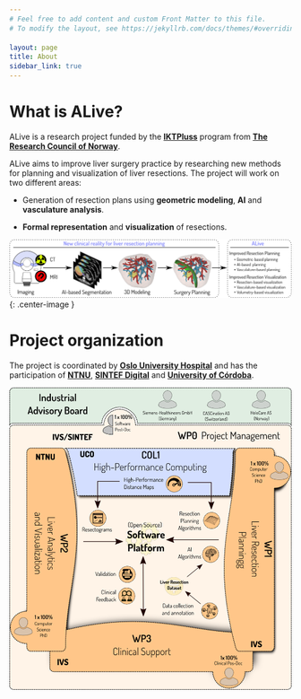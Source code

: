 ```yaml
---
# Feel free to add content and custom Front Matter to this file.
# To modify the layout, see https://jekyllrb.com/docs/themes/#overriding-theme-defaults

layout: page
title: About
sidebar_link: true
---
```


# What is ALive?

ALive is a research project funded by the
[**IKTPluss**](https://www.forskningsradet.no/en/about-the-research-council/programmes/iktpluss/)
program from [**The Research Council of
Norway**](https://www.forskningsradet.no/en/).

ALive aims to improve liver surgery practice by researching new methods
for planning and visualization of liver resections. The project will
work on two different areas:

* Generation of resection plans using **geometric modeling**,
  **AI** and **vasculature analysis**.
  
* **Formal representation** and **visualization** of resections.

![ALive overview](/assets/img/alive_overview.png){: .center-image }

# Project organization
The project is coordinated by [**Oslo University
Hospital**](https://oslo-universitetssykehus.no/oslo-university-hospital)
and has the participation of [**NTNU**](https://www.ntnu.no/),
[**SINTEF Digital**](https://www.sintef.no/en/digital/) and
[**University of Córdoba**](https://www.uco.es).

![ALive organization](/assets/img/alive_organization.png)
